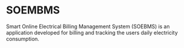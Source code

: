 # SOEMBMS
Smart Online Electrical Billing Management System (SOEBMS) is an application developed for billing and tracking the users daily electricity consumption.
